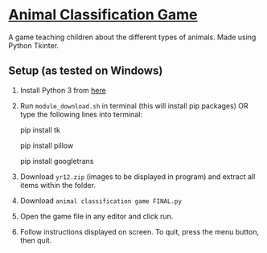 [Animal Classification Game](https://github.com/ZSyeda1/12SDD-AT2)
===============

A game teaching children about the different types of animals. Made using Python Tkinter.


Setup (as tested on Windows)
---------------------------

1. Install Python 3 from [here](https://www.python.org/downloads/) 

2. Run `module_download.sh` in terminal (this will install pip packages)
   OR type the following lines into terminal:
   
   pip install tk
   
   pip install pillow
   
   pip install googletrans
   
4. Download `yr12.zip` (images to be displayed in program) and extract all items within the folder.

5. Download `animal classification game FINAL.py`
   
7. Open the game file in any editor and click run.

8. Follow instructions displayed on screen. To quit, press the menu button, then quit.

